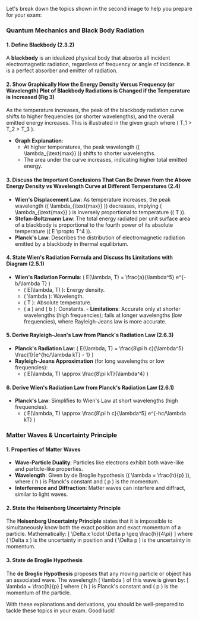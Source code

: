 
Let's break down the topics shown in the second image to help you prepare for your exam:

### Quantum Mechanics and Black Body Radiation

#### 1. Define Blackbody (2.3.2)
A **blackbody** is an idealized physical body that absorbs all incident electromagnetic radiation, regardless of frequency or angle of incidence. It is a perfect absorber and emitter of radiation.

#### 2. Show Graphically How the Energy Density Versus Frequency (or Wavelength) Plot of Blackbody Radiations is Changed if the Temperature is Increased (Fig 3)
As the temperature increases, the peak of the blackbody radiation curve shifts to higher frequencies (or shorter wavelengths), and the overall emitted energy increases. This is illustrated in the given graph where \( T_1 > T_2 > T_3 \).

- **Graph Explanation**:
  - At higher temperatures, the peak wavelength (\( \lambda_{\text{max}} \)) shifts to shorter wavelengths.
  - The area under the curve increases, indicating higher total emitted energy.

#### 3. Discuss the Important Conclusions That Can Be Drawn from the Above Energy Density vs Wavelength Curve at Different Temperatures (2.4)
- **Wien's Displacement Law**: As temperature increases, the peak wavelength (\( \lambda_{\text{max}} \)) decreases, implying \( \lambda_{\text{max}} \) is inversely proportional to temperature (\( T \)).
- **Stefan-Boltzmann Law**: The total energy radiated per unit surface area of a blackbody is proportional to the fourth power of its absolute temperature (\( E \propto T^4 \)).
- **Planck's Law**: Describes the distribution of electromagnetic radiation emitted by a blackbody in thermal equilibrium.

#### 4. State Wien's Radiation Formula and Discuss Its Limitations with Diagram (2.5.1)
- **Wien's Radiation Formula**: \( E(\lambda, T) = \frac{a}{\lambda^5} e^{-b/\lambda T} \)
  - \( E(\lambda, T) \): Energy density.
  - \( \lambda \): Wavelength.
  - \( T \): Absolute temperature.
  - \( a \) and \( b \): Constants.
				- **Limitations**: Accurate only at shorter wavelengths (high frequencies); fails at longer wavelengths (low frequencies), where Rayleigh-Jeans law is more accurate.

#### 5. Derive Rayleigh-Jean's Law from Planck's Radiation Law (2.6.3)
- **Planck's Radiation Law**: \( E(\lambda, T) = \frac{8\pi h c}{\lambda^5} \frac{1}{e^{hc/\lambda kT} - 1} \)
- **Rayleigh-Jeans Approximation** (for long wavelengths or low frequencies):
  - \( E(\lambda, T) \approx \frac{8\pi kT}{\lambda^4} \)

#### 6. Derive Wien's Radiation Law from Planck's Radiation Law (2.6.1)
- **Planck's Law**: Simplifies to Wien's Law at short wavelengths (high frequencies).
  - \( E(\lambda, T) \approx \frac{8\pi h c}{\lambda^5} e^{-hc/\lambda kT} \)

### Matter Waves & Uncertainty Principle

#### 1. Properties of Matter Waves
- **Wave-Particle Duality**: Particles like electrons exhibit both wave-like and particle-like properties.
- **Wavelength**: Given by de Broglie hypothesis (\( \lambda = \frac{h}{p} \)), where \( h \) is Planck's constant and \( p \) is the momentum.
- **Interference and Diffraction**: Matter waves can interfere and diffract, similar to light waves.

#### 2. State the Heisenberg Uncertainty Principle
The **Heisenberg Uncertainty Principle** states that it is impossible to simultaneously know both the exact position and exact momentum of a particle. Mathematically:
\[ \Delta x \cdot \Delta p \geq \frac{h}{4\pi} \]
where \( \Delta x \) is the uncertainty in position and \( \Delta p \) is the uncertainty in momentum.

#### 3. State de Broglie Hypothesis
The **de Broglie Hypothesis** proposes that any moving particle or object has an associated wave. The wavelength \( \lambda \) of this wave is given by:
\[ \lambda = \frac{h}{p} \]
where \( h \) is Planck's constant and \( p \) is the momentum of the particle.

With these explanations and derivations, you should be well-prepared to tackle these topics in your exam. Good luck!